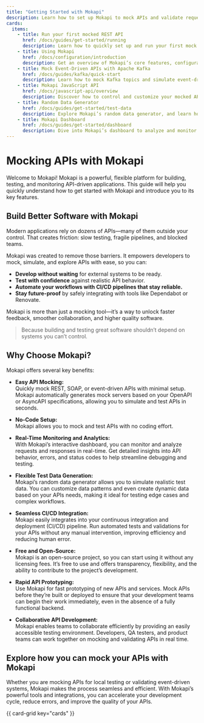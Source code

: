 ```yaml
---
title: "Getting Started with Mokapi"
description: Learn how to set up Mokapi to mock APIs and validate requests using OpenAPI or AsyncAPI. No account needed—free, open-source, and easy to use.
cards:
  items:
    - title: Run your first mocked REST API
      href: /docs/guides/get-started/running
      description: Learn how to quickly set up and run your first mock REST API and view the results in the Mokapi dashboard.
    - title: Using Mokapi
      href: /docs/configuration/introduction
      description: Get an overview of Mokapi’s core features, configuration options, and how to patch and use configuration providers effectively.
    - title: Mock Event-Driven APIs with Apache Kafka
      href: /docs/guides/kafka/quick-start
      description: Learn how to mock Kafka topics and simulate event-driven architectures for realistic API testing.
    - title: Mokapi JavaScript API
      href: /docs/javascript-api/overview
      description: Discover how to control and customize your mocked APIs programmatically with Mokapi’s JavaScript API.
    - title: Random Data Generator
      href: /docs/guides/get-started/test-data
      description: Explore Mokapi’s random data generator, and learn how to customize the data for your API testing needs.
    - title: Mokapi Dashboard
      href: /docs/guides/get-started/dashboard
      description: Dive into Mokapi’s dashboard to analyze and monitor APIs, requests, and responses in real time for efficient debugging.
---
```


# Mocking APIs with Mokapi

Welcome to Mokapi! Mokapi is a powerful, flexible platform for building, testing, and monitoring API-driven applications. This guide will help you quickly understand how to get started with Mokapi and introduce you to its key features.

## Build Better Software with Mokapi

Modern applications rely on dozens of APIs—many of them outside your control. That creates friction: slow testing, fragile pipelines, and blocked teams.

Mokapi was created to remove those barriers.
It empowers developers to mock, simulate, and explore APIs with ease, so you can:

- **Develop without waiting** for external systems to be ready.
- **Test with confidence** against realistic API behavior.
- **Automate your workflows with CI/CD pipelines that stay reliable.**
- **Stay future-proof** by safely integrating with tools like Dependabot or Renovate.

Mokapi is more than just a mocking tool—it’s a way to unlock faster feedback, smoother collaboration, and higher quality software.

> Because building and testing great software shouldn’t depend on systems you can’t control.

## Why Choose Mokapi?

Mokapi offers several key benefits:

- <p><strong>Easy API Mocking:</strong><br />Quickly mock REST, SOAP, or event-driven APIs with minimal setup. Mokapi automatically generates mock servers based on your OpenAPI or AsyncAPI specifications, allowing you to simulate and test APIs in seconds.</p>
- <p><strong>No-Code Setup:</strong><br />Mokapi allows you to mock and test APIs with no coding effort.</p>
- <p><strong>Real-Time Monitoring and Analytics:</strong><br />With Mokapi’s interactive dashboard, you can monitor and analyze requests and responses in real-time. Get detailed insights into API behavior, errors, and status codes to help streamline debugging and testing.</p>
- <p><strong>Flexible Test Data Generation:</strong><br />Mokapi’s random data generator allows you to simulate realistic test data. You can customize data patterns and even create dynamic data based on your APIs needs, making it ideal for testing edge cases and complex workflows.</p>
- <p><strong>Seamless CI/CD Integration:</strong><br />Mokapi easily integrates into your continuous integration and deployment (CI/CD) pipeline. Run automated tests and validations for your APIs without any manual intervention, improving efficiency and reducing human error.</p>
- <p><strong>Free and Open-Source:</strong><br />Mokapi is an open-source project, so you can start using it without any licensing fees. It’s free to use and offers transparency, flexibility, and the ability to contribute to the project’s development.</p>
- <p><strong>Rapid API Prototyping:</strong><br />Use Mokapi for fast prototyping of new APIs and services. Mock APIs before they’re built or deployed to ensure that your development teams can begin their work immediately, even in the absence of a fully functional backend.</p>
- <p><strong>Collaborative API Development:</strong><br />Mokapi enables teams to collaborate efficiently by providing an easily accessible testing environment. Developers, QA testers, and product teams can work together on mocking and validating APIs in real time.</p>

## Explore how you can mock your APIs with Mokapi

Whether you are mocking APIs for local testing or validating event-driven systems, Mokapi makes the process seamless and efficient. With Mokapi’s powerful tools and integrations, you can accelerate your development cycle, reduce errors, and improve the quality of your APIs.

{{ card-grid key="cards" }}
